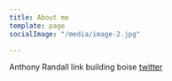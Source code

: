 ```yaml
---
title: About me
template: page
socialImage: "/media/image-2.jpg"

---
```

Anthony Randall link building boise [twitter](https://twitter.com/tonyxrandall)